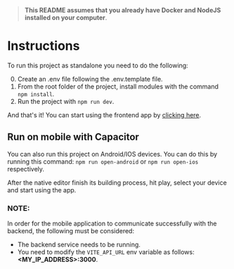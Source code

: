 > **This README assumes that you already have Docker and NodeJS installed on your computer**.

# Instructions

To run this project as standalone you need to do the following:

0. Create an .env file following the .env.template file.
1. From the root folder of the project, install modules with the command `npm install`.
2. Run the project with `npm run dev`.

And that's it! You can start using the frontend app by [clicking here](http://localhost:5173/).

## Run on mobile with Capacitor

You can also run this project on Android/IOS devices. You can do this by running this command:
`npm run open-android` or `npm run open-ios` respectively.

After the native editor finish its building process, hit play, select your device and start using the app.

### NOTE:

In order for the mobile application to communicate successfully with the backend, the following must be considered:

- The backend service needs to be running.
- You need to modify the `VITE_API_URL` env variable as follows: **<MY_IP_ADDRESS>:3000**.
